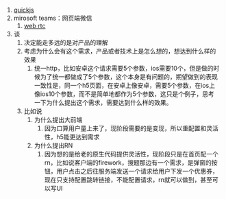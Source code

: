1. [quickjs](https://zhuanlan.zhihu.com/p/89574235)
2. mirosoft teams：网页端微信
   1. [web rtc](https://developer.mozilla.org/zh-CN/docs/Web/API/WebRTC_API)
3. 谈
   1. 决定能走多远的是对产品的理解
   2. 考虑为什么会有这个需求，产品或者技术上是怎么想的，想达到什么样的效果
      1. 统一http，比如安卓这个请求需要5个参数，ios需要10个，但是做的时候为了统一都做成了5个参数，这个本身是有问题的，期望做到的表现一致性是，同一个h5页面，在安卓上像安卓，需要5个参数，在ios上像ios10个参数，而不是简单地都作为5个参数，这只是个例子，思考一下为什么提出这个需求，需要达到什么样的效果。
   3. 比如说
      1. 为什么提出大前端
         1. 因为口算用户量上来了，现阶段需要的是变现，所以重配置和灵活性，h5能更达到需求
      2. 为什么提出RN
         1. 因为想的是给老的原生代码提供灵活性，现阶段只是在首页配一个rn，比如说客户端的firework，搜题那边有一个需求，是弹窗的按钮，用户点击之后往服务端发送一个请求给用户下发一个优惠券，现在只支持配置跳转链接，不能配置请求，rn就可以做到，甚至可以写UI